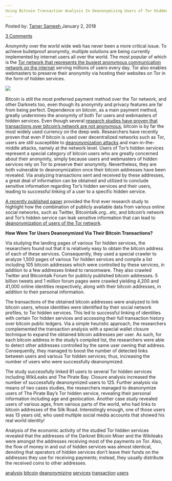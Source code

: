 ```yaml
---
Using Bitcoin Transaction Analysis In Deanonymizing Users of Tor Hidden Services"
---
```

<article class="post-listing post-24239 post type-post status-publish format-standard has-post-thumbnail hentry 
tag-analysis tag-bitcoin tag-deanonymizing tag-services  tag-transaction tag-users">
<div class="post-inner">
<span>Posted by: <a href="https://www.deepdotweb.com/author/tamersameeh/" title="">Tamer Sameeh </a></span>
<span>January 2, 2018</span>

<span><a href="https://www.deepdotweb.com/2018/01/02/using-bitcoin-transaction-analysis-deanonymizing-users-tor-hidden-services/#comments">3 Comments</a></span>


<p>Anonymity over the world wide web has never been a more critical issue. To achieve bulletproof anonymity, multiple solutions are being currently implemented by internet users all over the world. The most popular of which is the <a href="https://www.deepdotweb.com/2017/03/30/tor-browser-fully-anonymous-myth-reality/">Tor network that represents the busiest anonymous communication network on the internet</a> serving millions of users every day. Tor also enables webmasters to preserve their anonymity via hosting their websites on Tor in the form of hidden services.</p>
<p><img class="wp-image-24246" src="/imgs/2018/01/word-image.png" srcset="/imgs/2018/01/word-image.png 1240w, /imgs/2018/01/word-image-300x255.png 300w, /imgs/2018/01/word-image-1024x871.png 1024w" sizes="(max-width: 1240px) 100vw, 1240px" /></p>
<p>Bitcoin is still the most preferred payment method over the Tor network, and other Darknets too, even though its anonymity and privacy features are far from being perfect. Dependence on bitcoin, as a main payment method, greatly undermines the anonymity of both Tor users and webmasters of hidden services. Even though several <a href="https://dl.acm.org/citation.cfm?id=2699128">research studies have proven that transactions over bitcoin&#8217;s network are not anonymous</a>, bitcoin is by far the most widely used currency on the deep web. Researchers have recently proven that even if bitcoin is used over decentralized networks such as Tor, users are still susceptible to <a href="https://www.deepdotweb.com/2017/04/20/how-companies-are-deanonymizing-bitcoin/">deanonymization attacks</a> and man-in-the-middle attacks, namely at the network level. Users of Tor&#8217;s hidden services represent a special category of bitcoin users who are greatly concerned about their anonymity, simply because users and webmasters of hidden services rely on Tor to preserve their anonymity. Nevertheless, they are both vulnerable to deanonymization once their bitcoin addresses have been revealed. Via analyzing transactions sent and received by these addresses, a great deal of information can be obtained and utilized to conclude sensitive information regarding Tor&#8217;s hidden services and their users, leading to successful linking of a user to a specific hidden service.</p>
<p><a href="http://qspace.qu.edu.qa/handle/10576/5797">A recently published paper</a> provided the first ever research study to highlight how the combination of publicly available data from various online social networks, such as Twitter, Bitcointalk.org&#8230;etc, and bitcoin&#8217;s network and Tor&#8217;s hidden service can leak sensitive information that can lead to <a href="https://www.deepdotweb.com/2017/08/21/targeting-adversaries-deanonymization-attacks-tor-users/">deanonymization of users of the Tor network</a>.</p>
<p><strong>How Were Tor Users Deanonymized Via Their Bitcoin Transactions?</strong></p>
<p>Via studying the landing pages of various Tor hidden services, the researchers found out that it is relatively easy to obtain the bitcoin address of each of these services. Consequently, they used a special crawler to analyze 1,500 pages of various Tor hidden services and compile a list including 105 bitcoin addresses which were controlled by these services, in addition to a few addresses linked to ransomware. They also crawled Twitter and Bitcointalk Forum for publicly published bitcoin addresses. 5 billion tweets and 1 million forum pages were crawled yielding 4,200 and 41,000 online identities respectively, along with their bitcoin addresses, in addition to their personal information.</p>
<p>The transactions of the obtained bitcoin addresses were analyzed to link bitcoin users, whose identities were identified by their social network profiles, to Tor hidden services. This led to successful linking of identities with certain Tor hidden services and accessing their full transaction history over bitcoin public ledgers. Via a simple heuristic approach, the researchers complemented the transaction analysis with a special wallet closure technique to expand the obtained bitcoin addresses per user. As such, for each bitcoin address in the study&#8217;s compiled list, the researchers were able to detect other addresses controlled by the same user owning that address. Consequently, they managed to boost the number of detected links between users and various Tor hidden services; thus, increasing the number of users who were successfully deanonymized.</p>
<p>The study successfully linked 81 users to several Tor hidden services including WikiLeaks and The Pirate Bay. Closure analysis increased the number of successfully deanonymized users to 125. Further analysis via means of two cases studies, the researchers managed to deanonymize users of The Pirate Bay&#8217;s Tor hidden service, revealing their personal information including age and geolocation. Another case study revealed users of various ages, from various parts of the world, who had links to bitcoin addresses of the Silk Road. Interestingly enough, one of those users was 13 years old, who used multiple social media accounts that showed his real world identity!</p>
<p>Analysis of the economic activity of the studied Tor hidden services revealed that the addresses of the Darknet Bitcoin Mixer and the Wikileaks were amongst the addresses receiving most of the payments on Tor. Also, the flow of money in and out of hidden services was almost identical, denoting that operators of hidden services don&#8217;t leave their funds on the addresses they use for receiving payments; instead, they usually distribute the received coins to other addresses.</p>
</div>
<a href="https://www.deepdotweb.com/tag/analysis/" rel="tag">analysis</a> <a href="https://www.deepdotweb.com/tag/bitcoin/" rel="tag">bitcoin</a> <a href="https://www.deepdotweb.com/tag/deanonymizing/" rel="tag">deanonymizing</a>  <a href="https://www.deepdotweb.com/tag/services/" rel="tag">services</a>  <a href="https://www.deepdotweb.com/tag/transaction/" rel="tag">transaction</a> <a href="https://www.deepdotweb.com/tag/users/" rel="tag">users</a></span> <span style="display:none" class="updated">2018-01-02<a href="https://www.deepdotweb.com/author/tamersameeh/" title="Posts by Tamer Sameeh" rel="author">Tamer Sameeh</a></strong></div>

